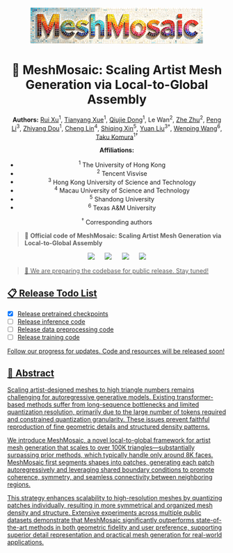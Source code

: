 <p align="center">
  <img src="assets/title.png" alt="MeshMosaic" width="400">
</p>

<div align="center">

# 🎨 MeshMosaic: Scaling Artist Mesh Generation via Local-to-Global Assembly

</div>

<div align="center">

**Authors:** [Rui Xu](https://ruixu.me/)<sup>1</sup>, [Tianyang Xue](https://xty.im/)<sup>1</sup>, [Qiujie Dong](https://qiujiedong.github.io/)<sup>1</sup>, Le Wan<sup>2</sup>, [Zhe Zhu](https://scholar.google.com/citations?user=pM4ebg0AAAAJ&hl=en)<sup>2</sup>, [Peng Li](https://penghtyx.github.io/yuki-lipeng)<sup>3</sup>, [Zhiyang Dou](https://frank-zy-dou.github.io/)<sup>1</sup>, [Cheng Lin](https://clinplayer.github.io/)<sup>4</sup>, [Shiqing Xin](https://irc.cs.sdu.edu.cn/~shiqing/index.html)<sup>5</sup>, [Yuan Liu](https://liuyuan-pal.github.io/)<sup>3†</sup>, [Wenping Wang](https://engineering.tamu.edu/cse/profiles/Wang-Wenping.html)<sup>6</sup>, [Taku Komura](https://www.cs.hku.hk/index.php/people/academic-staff/taku)<sup>1†</sup>

**Affiliations:**
- <sup>1</sup> The University of Hong Kong
- <sup>2</sup> Tencent Visvise  
- <sup>3</sup> Hong Kong University of Science and Technology
- <sup>4</sup> Macau University of Science and Technology
- <sup>5</sup> Shandong University
- <sup>6</sup> Texas A&M University

<sup>†</sup> Corresponding authors

</div>

> 🚀 **Official code of MeshMosaic: Scaling Artist Mesh Generation via Local-to-Global Assembly**

<div align="center">
<a href='http://arxiv.org/abs/2509.19995'><img src='https://img.shields.io/badge/arXiv-2509.19995-b31b1b.svg'></a> &nbsp;&nbsp;&nbsp;&nbsp;
<a href='https://xrvitd.github.io/MeshMosaic/index.html'><img src='https://img.shields.io/badge/Project-Page-Green'></a> &nbsp;&nbsp;&nbsp;&nbsp;
<a href="https://huggingface.co/Xrvitd/MeshMosaic"><img src="https://img.shields.io/badge/%F0%9F%A4%97%20Weights-HF-orange"></a> &nbsp;&nbsp;&nbsp;&nbsp;
<a href='https://youtu.be/TO5CqY5UHvI'><img src='https://img.shields.io/badge/Youtube-Video-b31b1b.svg'>
</div>

> 🚀 We are preparing the codebase for public release. Stay tuned!

## 📋 Release Todo List

- [x] Release pretrained checkpoints
- [ ] Release inference code
- [ ] Release data preprocessing code
- [ ] Release training code

Follow our progress for updates. Code and resources will be released soon!

## 📖 Abstract

Scaling artist-designed meshes to high triangle numbers remains challenging for autoregressive generative models. Existing transformer-based methods suffer from long-sequence bottlenecks and limited quantization resolution, primarily due to the large number of tokens required and constrained quantization granularity. These issues prevent faithful reproduction of fine geometric details and structured density patterns.

We introduce MeshMosaic, a novel local-to-global framework for artist mesh generation that scales to over 100K triangles—substantially surpassing prior methods, which typically handle only around 8K faces. MeshMosaic first segments shapes into patches, generating each patch autoregressively and leveraging shared boundary conditions to promote coherence, symmetry, and seamless connectivity between neighboring regions.

This strategy enhances scalability to high-resolution meshes by quantizing patches individually, resulting in more symmetrical and organized mesh density and structure. Extensive experiments across multiple public datasets demonstrate that MeshMosaic significantly outperforms state-of-the-art methods in both geometric fidelity and user preference, supporting superior detail representation and practical mesh generation for real-world applications.
